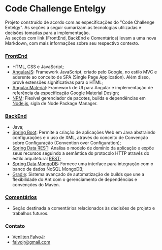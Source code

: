 # Code Challenge Entelgy #

Projeto construído de acordo com as especificações do "Code Challenge Entelgy". As seções a seguir sumarizam as tecnologias utilizadas e decisões tomadas para a implementação.  
As seções com link (FrontEnd, BackEnd e Comentários) levam a uma nova Markdown, com mais informações sobre seu respectivo contexto.

### [FrontEnd](frontend) ###

* HTML, CSS e JavaScript;
* [AngularJS](https://github.com/angular/angular.js): Framework JavaScript, criado pelo Google, no estilo MVC e aderente ao conceito de SPA (Single Page Application). Além disso, provê extensões significativas para o HTML;
* [Angular Material](https://github.com/angular/material): Framework de UI para Angular e implementação de referência da especificação Google Material Design;
* [NPM](https://github.com/npm/npm): Flexível gerenciador de pacotes, builds e dependências em [Node.js](https://github.com/nodejs/node), sigla de Node Package Manager.

### [BackEnd](backend) ###

* Java;
* [Spring Boot](https://github.com/spring-projects/spring-boot): Permite a criação de aplicações Web em Java abstraindo configurações e o uso de XML, através do conceito de Convenção sobre Configuração (Convention over Configuration);
* [Spring Data REST](https://github.com/spring-projects/spring-data-rest): Analisa o modelo de domínio da aplicação e expõe seus recursos seguindo a semântica do protocolo HTTP através do estilo arquitetural [REST](https://www.ics.uci.edu/~fielding/pubs/dissertation/top.htm);
* [Spring Data MongoDB](https://github.com/spring-projects/spring-data-mongodb): Fornece uma interface para integração com o banco de dados NoSQL MongoDB;
* [Gradle](https://github.com/gradle/gradle): Sistema avançado de automatização de builds que une a flexibilidade do Ant com o gerenciamento de dependências e convenções do Maven.

### [Comentários](COMMENTS.md) ###

* Seção destinada a comentários relacionados às decisões de projeto e trabalhos futuros.

### Contato ###

* [Venilton FalvoJr](https://br.linkedin.com/in/falvojr)
* [falvojr@gmail.com](mailto:falvojr@gmail.com)